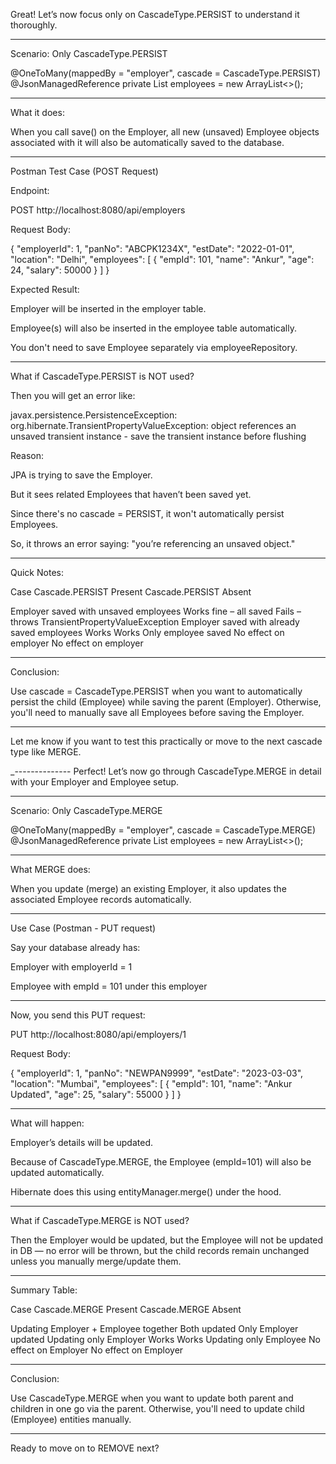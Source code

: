 Great! Let’s now focus only on CascadeType.PERSIST to understand it thoroughly.


---

Scenario: Only CascadeType.PERSIST

@OneToMany(mappedBy = "employer", cascade = CascadeType.PERSIST)
@JsonManagedReference
private List<Employee> employees = new ArrayList<>();


---

What it does:

When you call save() on the Employer, all new (unsaved) Employee objects associated with it will also be automatically saved to the database.


---

Postman Test Case (POST Request)

Endpoint:

POST http://localhost:8080/api/employers

Request Body:

{
  "employerId": 1,
  "panNo": "ABCPK1234X",
  "estDate": "2022-01-01",
  "location": "Delhi",
  "employees": [
    {
      "empId": 101,
      "name": "Ankur",
      "age": 24,
      "salary": 50000
    }
  ]
}

Expected Result:

Employer will be inserted in the employer table.

Employee(s) will also be inserted in the employee table automatically.

You don't need to save Employee separately via employeeRepository.



---

What if CascadeType.PERSIST is NOT used?

Then you will get an error like:

javax.persistence.PersistenceException: 
org.hibernate.TransientPropertyValueException: 
object references an unsaved transient instance - save the transient instance before flushing

Reason:

JPA is trying to save the Employer.

But it sees related Employees that haven’t been saved yet.

Since there's no cascade = PERSIST, it won't automatically persist Employees.

So, it throws an error saying: "you’re referencing an unsaved object."



---

Quick Notes:

Case	Cascade.PERSIST Present	Cascade.PERSIST Absent

Employer saved with unsaved employees	Works fine – all saved	Fails – throws TransientPropertyValueException
Employer saved with already saved employees	Works	Works
Only employee saved	No effect on employer	No effect on employer



---

Conclusion:

Use cascade = CascadeType.PERSIST when you want to automatically persist the child (Employee) while saving the parent (Employer). Otherwise, you'll need to manually save all Employees before saving the Employer.


---

Let me know if you want to test this practically or move to the next cascade type like MERGE.


_--------------
Perfect! Let’s now go through CascadeType.MERGE in detail with your Employer and Employee setup.


---

Scenario: Only CascadeType.MERGE

@OneToMany(mappedBy = "employer", cascade = CascadeType.MERGE)
@JsonManagedReference
private List<Employee> employees = new ArrayList<>();


---

What MERGE does:

When you update (merge) an existing Employer, it also updates the associated Employee records automatically.


---

Use Case (Postman - PUT request)

Say your database already has:

Employer with employerId = 1

Employee with empId = 101 under this employer



---

Now, you send this PUT request:

PUT http://localhost:8080/api/employers/1

Request Body:

{
  "employerId": 1,
  "panNo": "NEWPAN9999",
  "estDate": "2023-03-03",
  "location": "Mumbai",
  "employees": [
    {
      "empId": 101,
      "name": "Ankur Updated",
      "age": 25,
      "salary": 55000
    }
  ]
}


---

What will happen:

Employer’s details will be updated.

Because of CascadeType.MERGE, the Employee (empId=101) will also be updated automatically.

Hibernate does this using entityManager.merge() under the hood.



---

What if CascadeType.MERGE is NOT used?

Then the Employer would be updated, but the Employee will not be updated in DB — no error will be thrown, but the child records remain unchanged unless you manually merge/update them.


---

Summary Table:

Case	Cascade.MERGE Present	Cascade.MERGE Absent

Updating Employer + Employee together	Both updated	Only Employer updated
Updating only Employer	Works	Works
Updating only Employee	No effect on Employer	No effect on Employer



---

Conclusion:

Use CascadeType.MERGE when you want to update both parent and children in one go via the parent.
Otherwise, you'll need to update child (Employee) entities manually.


---

Ready to move on to REMOVE next?


